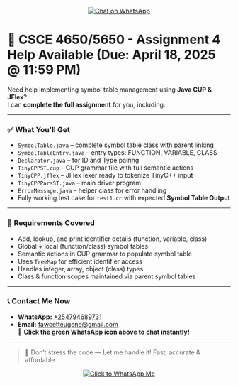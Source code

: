 <p align="center">
  <a href="https://wa.me/254794689731" target="_blank">
    <img src="https://img.icons8.com/color/48/000000/whatsapp--v1.png" alt="Chat on WhatsApp"/>
  </a>
</p>

# 🧠 CSCE 4650/5650 - Assignment 4 Help Available (Due: April 18, 2025 @ 11:59 PM)

Need help implementing symbol table management using **Java CUP & JFlex**?  
I can **complete the full assignment** for you, including:

---

### ✅ What You'll Get

- `SymbolTable.java` – complete symbol table class with parent linking
- `SymbolTableEntry.java` – entry types: FUNCTION, VARIABLE, CLASS
- `Declarator.java` – for ID and Type pairing
- `TinyCPPST.cup` – CUP grammar file with full semantic actions
- `TinyCPP.jflex` – JFlex lexer ready to tokenize TinyC++ input
- `TinyCPPParsST.java` – main driver program
- `ErrorMessage.java` – helper class for error handling
- Fully working test case for `test1.cc` with expected **Symbol Table Output**

---

### 📌 Requirements Covered

- Add, lookup, and print identifier details (function, variable, class)
- Global + local (function/class) symbol tables
- Semantic actions in CUP grammar to populate symbol table
- Uses `TreeMap` for efficient identifier access
- Handles integer, array, object (class) types
- Class & function scopes maintained via parent symbol tables

---

### 📞 Contact Me Now

- **WhatsApp:** [+254794689731](https://wa.me/254794689731)
- **Email:** fawcetteugene@gmail.com  
📲 **Click the green WhatsApp icon above to chat instantly!**

---

> 🧩 Don’t stress the code — Let me handle it! Fast, accurate & affordable.

<p align="center">
  <a href="https://wa.me/254794689731" target="_blank">
    <img src="https://img.icons8.com/color/48/000000/whatsapp--v1.png" alt="Click to WhatsApp Me"/>
  </a>
</p>
